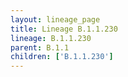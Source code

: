 ```yaml
---
layout: lineage_page
title: Lineage B.1.1.230
lineage: B.1.1.230
parent: B.1.1
children: ['B.1.1.230']
---
```

